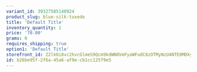 ```yaml
---
variant_id: 39327585140924
product_slug: blue-silk-tuxedo
title: 'Default Title'
inventory_quantity: 1
price: '70.00'
grams: 0
requires_shipping: true
option1: 'Default Title'
storefront_id: Z2lkOi8vc2hvcGlmeS9Qcm9kdWN0VmFyaWFudC8zOTMyNzU4NTE0MDkyNA==
id: b26be95f-2f6a-45a6-af9e-cb1cc125f9e5
---
```

